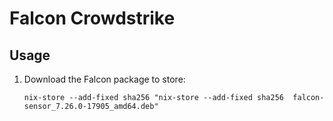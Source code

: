 # Falcon Crowdstrike 

## Usage

1. Download the Falcon package to store:
   ```shell
   nix-store --add-fixed sha256 "nix-store --add-fixed sha256  falcon-sensor_7.26.0-17905_amd64.deb"
   ```
